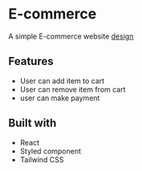# E-commerce

A simple E-commerce website [design](<https://www.figma.com/file/atdoTxUjVoQeVF1Ic1E3BL/Miralou-Twelve---Cosmetic-Store-eCommerce-Theme-(Community)>)

## Features
- User can add item to cart
- User can remove item from cart
- user can make payment

## Built with
- React 
- Styled component
- Tailwind CSS
